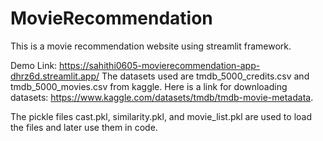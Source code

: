 # MovieRecommendation

This is a movie recommendation website using streamlit framework.

Demo Link: https://sahithi0605-movierecommendation-app-dhrz6d.streamlit.app/
The datasets used are tmdb_5000_credits.csv and tmdb_5000_movies.csv from kaggle.
Here is a link for downloading datasets:
https://www.kaggle.com/datasets/tmdb/tmdb-movie-metadata.



The pickle files cast.pkl, similarity.pkl, and movie_list.pkl are used to load the files and later use them in code.




